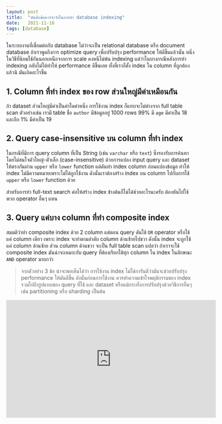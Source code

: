 ```yaml
---
layout: post
title:  "บันทึกข้อควรระวังในการทำ database indexing"
date:   2021-11-16
tags: [database]
---
```


ในระบบงานที่เชื่อมต่อกับ database ไม่ว่าจะเป็น relational database หรือ document database ถ้าเราพูดถึงการ optimize query เพื่อปรับปรุง performance ให้ดีขึ้นแล้วนั้น หนึ่งในวิธีที่นิยมใช้กันนอกเหนือจากการ scale คงหนีไม่พ้น indexing แต่ว่าในบางกรณีหลังการทำ indexing กลับไม่ได้ทำให้ performance ดีขึ้นเลย ทั้งที่เราก็ตั้ง index ใน column ที่ถูกต้องแล้วนิ มันเกิดอะไรขึ้น  

## 1. Column ที่ทำ index ของ row ส่วนใหญ่มีค่าเหมือนกัน
ถ้า dataset ส่วนใหญ่มีค่าเป็นค่าใดค่าหนึ่ง การใช้งาน index ก็แทบจะไม่ต่างจาก full table scan ตัวอย่างเช่น เรามี table ชื่อ `author` มีข้อมูลอยู่ 1000 rows 99% มี `age` มีค่าเป็น 18 และอีก 1% มีค่าเป็น 19

<script src="https://gist.github.com/raksit31667/0086835ef66bd12f5d4ae371cdb1d305.js"></script>

## 2. Query case-insensitive บน column ที่ทำ index
ในกรณีที่มีการ query column ที่เป็น String (เช่น `varchar` หรือ `text`) ซึ่งรองรับการค้นหาโดยไม่สนใจตัวใหญ่-ตัวเล็ก (case-insensitive) ด้วยการแปลง input query และ dataset ให้ตรงกันผ่าน `upper` หรือ `lower` function แต่ดันทำ index column ก่อนแปลงข้อมูล ทำให้ index ไม่มีความหมายเพราะไม่ได้ถูกใช้งาน ดังนั้นเราต้องสร้าง index บน column ไปกับการใช้ `upper` หรือ `lower` function ด้วย

<script src="https://gist.github.com/raksit31667/aed4d983e2c2f2c70e4a6540afc94da4.js"></script>

สำหรับการทำ full-text search ต่อให้สร้าง index ข้างต้นก็ไม่ได้ช่วยอะไรนะครับ ต้องหันไปใช้พวก operator อื่นๆ แทน

<script src="https://gist.github.com/raksit31667/92ec812d6f358363eee3ffa566042c81.js"></script>

## 3. Query แค่บาง column ที่ทำ composite index
สมมติว่าทำ composite index ด้วย 2 column แต่ตอน query ดันใช้ `OR` operator หรือใช้แค่ column เดียว เพราะ index จะทำตามลำดับ column ด้านซ้ายไปขวา ดังนั้น index จะถูกใช้แค่ column ด้านซ้าย ส่วน column ด้านขวา จะเป็น full table scan แปลว่า ถ้าเราจะใช้ composite index มันน่าจะเหมาะกับ query ที่ต้องเรียกใช้ทุก column ใน index ในลักษณะ `AND` operator มากกว่า

<script src="https://gist.github.com/raksit31667/1e91820c9dc894a7d32da11396e6cb9a.js"></script>

> จากตัวอย่าง 3 ข้อ น่าจะพอเห็นได้ว่า การใช้งาน index ไม่ได้การันตีว่ามันจะช่วยปรับปรุง performance ให้มันดีขึ้น ดังนั้นก่อนการใช้งาน ควรทำความเข้าใจพฤติกรรมของ index รวมไปถึงรูปแบบของ query ที่ใช้ และ dataset หรือแม้กระทั่งการปรับปรุงด้วยวิธีการอื่นๆ เช่น partitioning หรือ sharding เป็นต้น

<iframe width="560" height="315" src="https://www.youtube.com/embed/oebtXK16WuU" title="YouTube video player" frameborder="0" allow="accelerometer; autoplay; clipboard-write; encrypted-media; gyroscope; picture-in-picture" allowfullscreen></iframe>

